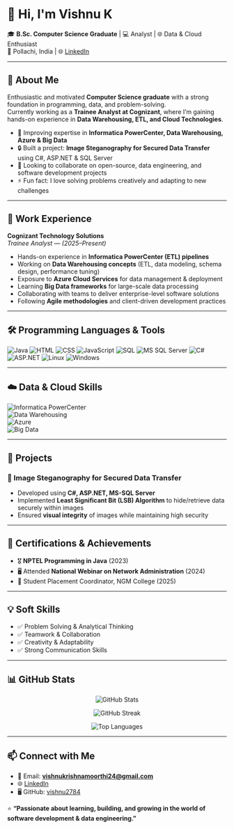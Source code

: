 # 👋 Hi, I'm Vishnu K

🎓 **B.Sc. Computer Science Graduate** | 💻 Analyst | 🌐 Data & Cloud Enthusiast  
📍 Pollachi, India | 🌐 [LinkedIn](https://www.linkedin.com/in/vishnu-k-76406b301)  

---

## 🚀 About Me
Enthusiastic and motivated **Computer Science graduate** with a strong foundation in programming, data, and problem-solving.  
Currently working as a **Trainee Analyst at Cognizant**, where I’m gaining hands-on experience in **Data Warehousing, ETL, and Cloud Technologies**.  

- 🌱 Improving expertise in **Informatica PowerCenter, Data Warehousing, Azure & Big Data**  
- 🔒 Built a project: **Image Steganography for Secured Data Transfer** using C#, ASP.NET & SQL Server  
- 🤝 Looking to collaborate on open-source, data engineering, and software development projects  
- ⚡ Fun fact: I love solving problems creatively and adapting to new challenges  

---

## 💼 Work Experience

**Cognizant Technology Solutions**  
*Trainee Analyst* — *(2025–Present)*  
- Hands-on experience in **Informatica PowerCenter (ETL) pipelines**  
- Working on **Data Warehousing concepts** (ETL, data modeling, schema design, performance tuning)  
- Exposure to **Azure Cloud Services** for data management & deployment  
- Learning **Big Data frameworks** for large-scale data processing  
- Collaborating with teams to deliver enterprise-level software solutions  
- Following **Agile methodologies** and client-driven development practices  

---

## 🛠️ Programming Languages & Tools

<p align="left">
  <img src="https://img.icons8.com/color/48/java-coffee-cup-logo.png" alt="Java"/>
  <img src="https://img.icons8.com/color/48/html-5.png" alt="HTML"/>
  <img src="https://img.icons8.com/color/48/css3.png" alt="CSS"/>
  <img src="https://img.icons8.com/color/48/javascript.png" alt="JavaScript"/>
  <img src="https://img.icons8.com/color/48/sql.png" alt="SQL"/>
  <img src="https://img.icons8.com/color/48/microsoft-sql-server.png" alt="MS SQL Server"/>
  <img src="https://img.icons8.com/color/48/c-sharp-logo.png" alt="C#"/>
  <img src="https://img.icons8.com/color/48/asp.png" alt="ASP.NET"/>
  <img src="https://img.icons8.com/color/48/linux.png" alt="Linux"/>
  <img src="https://img.icons8.com/color/48/windows-10.png" alt="Windows"/>
</p>

---

## ☁️ Data & Cloud Skills

![Informatica PowerCenter](https://img.shields.io/badge/Informatica-PowerCenter-orange?style=for-the-badge&logo=apache-airflow&logoColor=white)  
![Data Warehousing](https://img.shields.io/badge/Data-Warehousing-blue?style=for-the-badge&logo=databricks&logoColor=white)  
![Azure](https://img.shields.io/badge/Microsoft-Azure-0078D4?style=for-the-badge&logo=microsoftazure&logoColor=white)  
![Big Data](https://img.shields.io/badge/Big%20Data-Hadoop-yellow?style=for-the-badge&logo=apachehadoop&logoColor=black)  

---

## 📌 Projects

### 🔹 Image Steganography for Secured Data Transfer  
- Developed using **C#, ASP.NET, MS-SQL Server**  
- Implemented **Least Significant Bit (LSB) Algorithm** to hide/retrieve data securely within images  
- Ensured **visual integrity** of images while maintaining high security  

---

## 📜 Certifications & Achievements
- 🎖️ **NPTEL Programming in Java** (2023)  
- 🖥️ Attended **National Webinar on Network Administration** (2024)  
- 🤝 Student Placement Coordinator, NGM College (2025)  

---

## 💡 Soft Skills
- ✅ Problem Solving & Analytical Thinking  
- ✅ Teamwork & Collaboration  
- ✅ Creativity & Adaptability  
- ✅ Strong Communication Skills  

---

## 📊 GitHub Stats

<p align="center">
  <img src="https://github-readme-stats.vercel.app/api?username=vishnu2784&show_icons=true&theme=tokyonight" alt="GitHub Stats" />
</p>

<p align="center">
  <img src="https://github-readme-streak-stats.herokuapp.com/?user=vishnu2784&theme=tokyonight" alt="GitHub Streak" />
</p>

<p align="center">
  <img src="https://github-readme-stats.vercel.app/api/top-langs/?username=vishnu2784&layout=compact&theme=tokyonight" alt="Top Languages" />
</p>

---

## 📫 Connect with Me
- 📧 Email: **vishnukrishnamoorthi24@gmail.com**  
- 🌐 [LinkedIn](https://www.linkedin.com/in/vishnu-k-76406b301)  
- 🖥️ GitHub: [vishnu2784](https://github.com/vishnu2784)  

⭐ **“Passionate about learning, building, and growing in the world of software development & data engineering.”**
